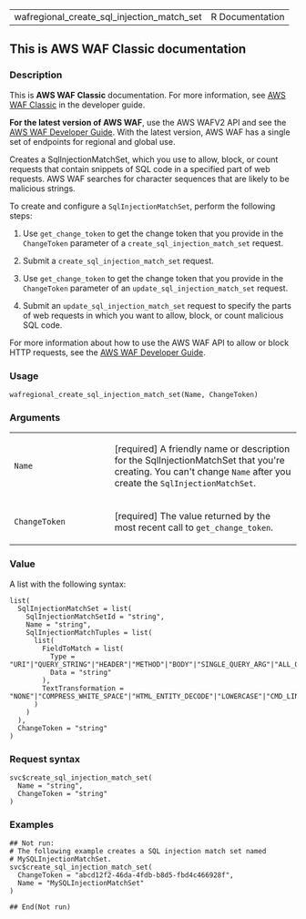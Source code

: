 <table style="width: 100%;">
<tbody>
<tr class="odd">
<td>wafregional_create_sql_injection_match_set</td>
<td style="text-align: right;">R Documentation</td>
</tr>
</tbody>
</table>

## This is AWS WAF Classic documentation

### Description

This is **AWS WAF Classic** documentation. For more information, see
[AWS WAF
Classic](https://docs.aws.amazon.com/waf/latest/developerguide/classic-waf-chapter.html)
in the developer guide.

**For the latest version of AWS WAF**, use the AWS WAFV2 API and see the
[AWS WAF Developer
Guide](https://docs.aws.amazon.com/waf/latest/developerguide/waf-chapter.html).
With the latest version, AWS WAF has a single set of endpoints for
regional and global use.

Creates a SqlInjectionMatchSet, which you use to allow, block, or count
requests that contain snippets of SQL code in a specified part of web
requests. AWS WAF searches for character sequences that are likely to be
malicious strings.

To create and configure a `SqlInjectionMatchSet`, perform the following
steps:

1.  Use `get_change_token` to get the change token that you provide in
    the `ChangeToken` parameter of a `create_sql_injection_match_set`
    request.

2.  Submit a `create_sql_injection_match_set` request.

3.  Use `get_change_token` to get the change token that you provide in
    the `ChangeToken` parameter of an `update_sql_injection_match_set`
    request.

4.  Submit an `update_sql_injection_match_set` request to specify the
    parts of web requests in which you want to allow, block, or count
    malicious SQL code.

For more information about how to use the AWS WAF API to allow or block
HTTP requests, see the [AWS WAF Developer
Guide](https://docs.aws.amazon.com/waf/latest/developerguide/).

### Usage

    wafregional_create_sql_injection_match_set(Name, ChangeToken)

### Arguments

<table>
<colgroup>
<col style="width: 35%" />
<col style="width: 65%" />
</colgroup>
<tbody>
<tr class="odd">
<td><code
id="wafregional_create_sql_injection_match_set_:_Name">Name</code></td>
<td><p>[required] A friendly name or description for the
SqlInjectionMatchSet that you're creating. You can't change
<code>Name</code> after you create the
<code>SqlInjectionMatchSet</code>.</p></td>
</tr>
<tr class="even">
<td><code
id="wafregional_create_sql_injection_match_set_:_ChangeToken">ChangeToken</code></td>
<td><p>[required] The value returned by the most recent call to
<code>get_change_token</code>.</p></td>
</tr>
</tbody>
</table>

### Value

A list with the following syntax:

    list(
      SqlInjectionMatchSet = list(
        SqlInjectionMatchSetId = "string",
        Name = "string",
        SqlInjectionMatchTuples = list(
          list(
            FieldToMatch = list(
              Type = "URI"|"QUERY_STRING"|"HEADER"|"METHOD"|"BODY"|"SINGLE_QUERY_ARG"|"ALL_QUERY_ARGS",
              Data = "string"
            ),
            TextTransformation = "NONE"|"COMPRESS_WHITE_SPACE"|"HTML_ENTITY_DECODE"|"LOWERCASE"|"CMD_LINE"|"URL_DECODE"
          )
        )
      ),
      ChangeToken = "string"
    )

### Request syntax

    svc$create_sql_injection_match_set(
      Name = "string",
      ChangeToken = "string"
    )

### Examples

    ## Not run: 
    # The following example creates a SQL injection match set named
    # MySQLInjectionMatchSet.
    svc$create_sql_injection_match_set(
      ChangeToken = "abcd12f2-46da-4fdb-b8d5-fbd4c466928f",
      Name = "MySQLInjectionMatchSet"
    )

    ## End(Not run)

